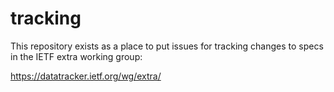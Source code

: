 # tracking

This repository exists as a place to put issues for tracking changes to specs in the IETF extra working group:

https://datatracker.ietf.org/wg/extra/
